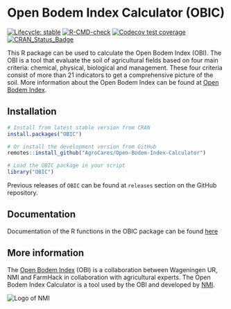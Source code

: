 # Open Bodem Index Calculator (OBIC)

<!-- badges: start -->
[![Lifecycle: stable](https://img.shields.io/badge/lifecycle-stable-green.svg)](https://lifecycle.r-lib.org/articles/stages.html)
[![R-CMD-check](https://github.com/AgroCares/Open-Bodem-Index-Calculator/actions/workflows/check-standard.yaml/badge.svg)](https://github.com/AgroCares/Open-Bodem-Index-Calculator/actions/workflows/check-standard.yaml)
[![Codecov test coverage](https://codecov.io/gh/AgroCares/Open-Bodem-Index-Calculator/branch/master/graph/badge.svg)](https://app.codecov.io/gh/AgroCares/Open-Bodem-Index-Calculator?branch=master)
[![CRAN_Status_Badge](https://www.r-pkg.org/badges/version/OBIC)](https://cran.r-project.org/package=OBIC)
<!-- badges: end -->

This R package can be used to calculate the Open Bodem Index (OBI). 
The OBI is a tool that evaluate the soil of agricultural fields based on four main criteria: chemical, physical, biological and management. 
These four criteria consist of more than 21 indicators to get a comprehensive picture of the soil. 
More information about the Open Bodem Index can be found at [Open Bodem Index](https://openbodemindex.nl).

## Installation

```R
# Install from latest stable version from CRAN
install.packages("OBIC")

# Or install the development version from GitHub
remotes::install_github("AgroCares/Open-Bodem-Index-Calculator")

# Load the OBIC package in your script
library("OBIC")
```
Previous releases of `OBIC` can be found at `releases` section on the GitHub repository.

## Documentation
Documentation of the R functions in the OBIC package can be found [here](https://agrocares.github.io/Open-Bodem-Index-Calculator/)

## More information
The [Open Bodem Index](https://openbodemindex.nl) (OBI) is a collaboration between Wageningen UR, NMI and FarmHack in collaboration with agricultural experts. 
The Open Bodem Index Calculator is a tool used by the OBI and developed by [NMI](https://www.nmi-agro.nl/).

![Logo of NMI](https://media.licdn.com/dms/image/C560BAQEYGcm4HjNnxA/company-logo_200_200/0?e=2159024400&v=beta&t=u40rJ7bixPWB2SAqaj3KCKzJRoKcqf0wUXCdmsTDQvw)

